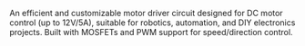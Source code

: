 An efficient and customizable motor driver circuit designed for DC motor control (up to 12V/5A), suitable for robotics, automation, and DIY electronics projects. Built with MOSFETs and PWM support for speed/direction control.
